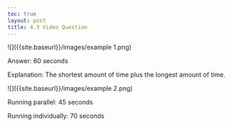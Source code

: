 ```yaml
---
toc: true
layout: post
title: 4.3 Video Question 
---
```

![]({{site.baseurl}}/images/example 1.png)

Answer: 60 seconds

Explanation: The shortest amount of time plus the longest amount of time.

![]({{site.baseurl}}/images/example 2.png)


Running parallel: 45 seconds

Running individually: 70 seconds 


